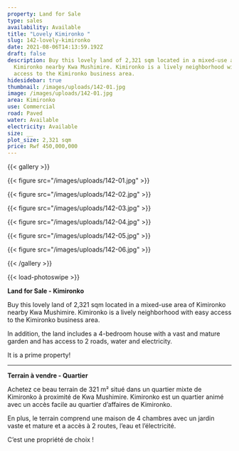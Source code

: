 ```yaml
---
property: Land for Sale
type: sales
availability: Available
title: "Lovely Kimironko "
slug: 142-lovely-kimironko
date: 2021-08-06T14:13:59.192Z
draft: false
description: Buy this lovely land of 2,321 sqm located in a mixed-use area of
  Kimironko nearby Kwa Mushimire. Kimironko is a lively neighborhood with easy
  access to the Kimironko business area.
hidesidebar: true
thumbnail: /images/uploads/142-01.jpg
image: /images/uploads/142-01.jpg
area: Kimironko
use: Commercial
road: Paved
water: Available
electricity: Available
size: __
plot_size: 2,321 sqm
price: Rwf 450,000,000
---
```

{{< gallery >}}

{{< figure src="/images/uploads/142-01.jpg" >}}

{{< figure src="/images/uploads/142-02.jpg" >}}

{{< figure src="/images/uploads/142-03.jpg" >}}

{{< figure src="/images/uploads/142-04.jpg" >}}

{{< figure src="/images/uploads/142-05.jpg" >}}

{{< figure src="/images/uploads/142-06.jpg" >}}

{{< /gallery >}}

{{< load-photoswipe >}}

**Land for Sale - Kimironko**

Buy this lovely land of 2,321 sqm located in a mixed-use area of Kimironko nearby Kwa Mushimire. Kimironko is a lively neighborhood with easy access to the Kimironko business area.

In addition, the land includes a 4-bedroom house with a vast and mature garden and has access to 2 roads, water and electricity.

It is a prime property!

---

**Terrain à vendre - Quartier**

Achetez ce beau terrain de 321 m² situé dans un quartier mixte de Kimironko à proximité de Kwa Mushimire. Kimironko est un quartier animé avec un accès facile au quartier d’affaires de Kimironko.

En plus, le terrain comprend une maison de 4 chambres avec un jardin vaste et mature et a accès à 2 routes, l’eau et l’électricité.

C’est une propriété de choix !